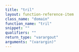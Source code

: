 ```yaml
---
title: "tril"
layout: function-reference-item
class_name: "domain"
function_name: "tril"
snippet: ""
qualifiers: ""
return_type: "varargout"
arguments: "(varargin)"
---
```


<pre class="help-text"></pre>